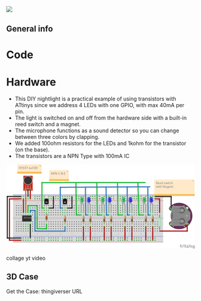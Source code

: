 <img src="https://img.shields.io/badge/-ATtiny%20Project-blue.svg?&amp;style=flat-square&amp" style="max-width: 100%;">

## General info


# Code

# Hardware
- This DIY nightlight is a practical example of using transistors with ATtinys since we address 4 LEDs with one GPIO, with max 40mA per pin.
- The light is switched on and off from the hardware side with a built-in reed switch and a magnet.
- The microphone functions as a sound detector so you can change between three colors by clapping. 
- We added 100ohm resistors for the LEDs and 1kohm for the transistor (on the base).
- The transistors are a NPN Type with 100mA IC

![Verdrahtung](https://github.com/pixelEDI/attiny_lightbase/blob/acee0ae0a8cb3ad401b295703366edbd02c3874a/Wiring_lightBase.jpg)


collage 
yt video

## 3D Case
Get the Case:  thingiverser URL


